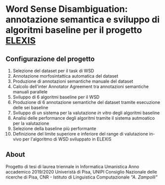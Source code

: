 Word Sense Disambiguation: annotazione semantica e sviluppo di algoritmi baseline per il progetto [ELEXIS](http://elex.is)
=====

Configurazione del progetto
-----
1. Selezione del dataset per il task di WSD 
2. Annotazione morfosintattica automatica del dataset
3. Produzione di annotazioni semantiche manuale del dataset
4. Calcolo dell'inter Annotator Agreement tra annotazioni semantiche manuali parallele
5. Sviluppo di 6 algoritmi baseline per il WSD
6. Produzione di 6 annotazione semantiche del dataset tramite esecuzione delle sei baseline
7. Sviluppo di un sistema per la valutazione _in vitro_ degli algoritmi baseline
8. Analisi delle performance degli algoritmi tramite il sistema autmoatico per la valutazione
9. Selezione della baseline più performante
10. Definizione del limite superiore e inferiore del range di valutazione in-vivo per l'algoritmo di WSD sviluppato in ELEXIS

About
------
Progetto di tesi di laurea triennale in Informatica Umanistica
Anno accademico 2019/2020
Univeristà di Pisa, UNIPI 
Consiglio Nazionale delle ricerche di Pisa, CNR - Istituto di Linguistica Computazionale _"A. Zampolli"_
